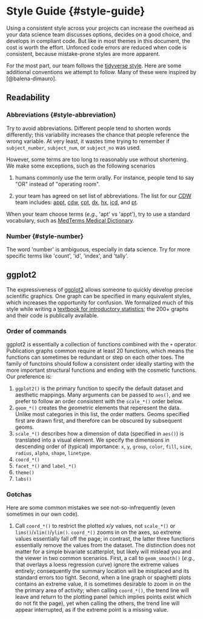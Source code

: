 Style Guide {#style-guide}
====================================

Using a consistent style across your projects can increase the overhead as your data science team discusses options, decides on a good choice, and develops in compliant code.  But like in most themes in this document, the cost is worth the effort.  Unforced code errors are reduced when code is consistent, because mistake-prone styles are more apparent.

For the most part, our team follows the [tidyverse style](https://style.tidyverse.org/).  Here are some additional conventions we attempt to follow.  Many of these were inspired by [@balena-dimauro].

Readability
------------------------------------

### Abbreviations {#style-abbreviation}

Try to avoid abbreviations.  Different people tend to shorten words differently; this variability increases the chance that people reference the wrong variable.  At very least, it wastes time trying to remember if `subject_number`, `subject_num`, or `subject_no` was used.

However, some terms are too long to reasonably use without shortening.  We make some exceptions, such as the following scenarios 

1. humans commonly use the term orally.  For instance, people tend to say "OR" instead of "operating room".

1. your team has agreed on set list of abbreviations.  The list for our [CDW](https://github.com/OuhscBbmc/prairie-outpost-public#readme) team includes:
[appt](https://www.merriam-webster.com/dictionary/appointment), 
[cdw](https://en.wikipedia.org/wiki/Clinical_data_repository), 
[cpt](https://en.wikipedia.org/wiki/Current_Procedural_Terminology), 
[dx](https://www.medicinenet.com/script/main/art.asp?articlekey=33829),
[hx](https://medical-dictionary.thefreedictionary.com/Hx),
[icd](https://www.cdc.gov/nchs/icd/icd10cm.htm), and
[pt](https://www.medicinenet.com/script/main/art.asp?articlekey=39154).

When your team choose terms (*e.g.*, 'apt' vs 'appt'), try to use a standard vocabulary, such as [MedTerms Medical Dictionary](https://www.medicinenet.com/medterms-medical-dictionary/article.htm).

### Number {#style-number}

The word 'number' is ambiguous, especially in data science.  Try for more specific terms like 'count', 'id', 'index', and 'tally'.


ggplot2
------------------------------------
The expressiveness of [ggplot2](https://ggplot2.tidyverse.org/) allows someone to quickly develop precise scientific graphics.  One graph can be specified in many equivalent styles, which increases the opportunity for confusion.  We formalized much of this style while writing a [textbook for introductory statistics](https://github.com/OuhscBbmc/DeSheaToothakerIntroStats/blob/master/thumbnails/thumbnails.md); the 200+ graphs and their code is publically available.


### Order of commands

ggplot2 is essentially a collection of functions combined with the `+` operator.  Publication graphs common require at least 20 functions, which means the functions can sometimes be redundant or step on each other toes.  The family of functoins should follow a consistent order ideally starting with the more important structural functions and ending with the cosmetic functions.  Our preference is:

1. `ggplot2()` is the primary function to specify the default dataset and aesthetic mappings.  Many arguments can be passed to `aes()`, and we prefer to follow an order consistent with the `scale_*()` order below.
1. `geom_*()` creates the *geom*etric elements that reperesent the data.  Unlike most categories in this list, the order matters.  Geoms specified first are drawn first, and therefore can be obscured by subsequent geoms.
1. `scale_*()` describes how a dimension of data (specified in `aes()`) is translated into a visual element.  We specify the dimensions in descending order of (typical) importance: `x`, `y`, `group`, `color`, `fill`, `size`, `radius`, `alpha`, `shape`, `linetype`.
1. `coord_*()`
1. `facet_*()` and `label_*()`
1. `theme()`
1. `labs()`

### Gotchas

Here are some common mistakes we see not-so-infrequently (even sometimes in our own code).

1. Call `coord_*()` to restrict the plotted *x*/*y* values, not `scale_*()` or `lims()`/`xlim()`/`ylim()`.  `coord_*()` zooms in on the axes, so extreme values essentially fall off the page; in contrast, the latter three functions essentially remove the values from the dataset.  The distinction does not matter for a simple bivariate scatterplot, but likely will mislead you and the viewer in two common scenarios.  First, a call to `geom_smooth()` (*e.g.*, that overlays a loess regression curve) ignore the extreme values entirely; consequently the summary location will be misplaced and its standard errors too tight.  Second, when a line graph or spaghetti plots contains an extreme value, it is sometimes desirable to zoom in on the the primary area of activity; when calling `coord_*()`, the trend line will leave and return to the plotting panel (which implies points exist which do not fit the page), yet when calling the others, the trend line will appear interrupted, as if the extreme point is a missing value.
